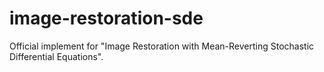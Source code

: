# image-restoration-sde
Official implement for "Image Restoration with Mean-Reverting Stochastic Differential Equations".
